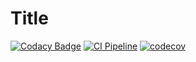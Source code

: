 # Title
[![Codacy Badge](https://api.codacy.com/project/badge/Grade/31cd4d55d2b546d59d04df859ea62137)](https://app.codacy.com/gh/AbdelrhmanHamouda/locust-k8s-operator?utm_source=github.com&utm_medium=referral&utm_content=AbdelrhmanHamouda/locust-k8s-operator&utm_campaign=Badge_Grade_Settings)
[![CI Pipeline](https://github.com/AbdelrhmanHamouda/locust-k8s-operator/actions/workflows/ci.yaml/badge.svg?branch=master)](https://github.com/AbdelrhmanHamouda/locust-k8s-operator/actions/workflows/ci.yaml)
[![codecov](https://codecov.io/gh/AbdelrhmanHamouda/locust-k8s-operator/branch/master/graph/badge.svg?token=MZNP8DX4VS)](https://codecov.io/gh/AbdelrhmanHamouda/locust-k8s-operator)
